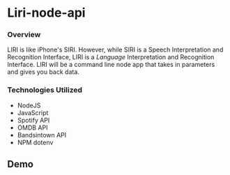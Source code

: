 # Liri-node-api

### Overview

LIRI is like iPhone's SIRI. However, while SIRI is a Speech Interpretation and Recognition Interface, LIRI is a _Language_ Interpretation and Recognition Interface. LIRI will be a command line node app that takes in parameters and gives you back data.

### Technologies Utilized

* NodeJS
* JavaScript
* Spotify API
* OMDB API
* Bandsintown API
* NPM dotenv

## Demo
